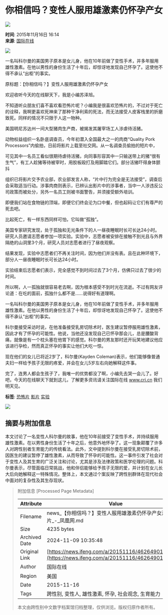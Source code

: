 # 你相信吗？变性人服用雄激素仍怀孕产女

![](https://dolphin.deliver.ifeng.com/c?z=ifeng&la=0&si=2&ci=23&cg=22&c=29&or=232&l=728&bg=728&b=726&u=https://y0.ifengimg.com/34c4a1d78882290c/2012/0528/1x1.gif)

**时间**: 2015年11月16日 16:14  
**来源**: [国际在线](http://gb.cri.cn/42071/2015/11/16/8251s5167846.htm)

![](http://h2.ifengimg.com/0f56ee67a4c375c2/2013/1106/indeccode.png)

一名叫科尔曼的美国男子原本是女儿身，他在10年前做了变性手术，并多年服用雄性激素。在他以男性的身份生活了十年后，却惊讶地发现自己怀孕了。这使他不得不承认“出柜”的事实。

原标题：【你相信吗？】变性人服用雄激素仍怀孕产女

欢迎收听今天的在线聊天下，我是小编苏泽旭。

不知道听众朋友们喜不喜欢看恐怖片呢？小编我是很喜欢恐怖片的，不过对于死亡的诠释，我啊更喜欢死神来了那种干净利索的死法，而无法接受人皮客栈里的折磨致死。同样的情况不只限于人这一物种。

美国明尼苏达州一间大型猪肉生产商，被揭发其屠宰场工人涉虐待活猪。

动物权益组织一名卧底调查员，今年初潜入全国最大之一的肉商“Quality Pork Processors”内偷拍，日前将影片上载至社交网。从一名调查员偷拍的短片中，

可见其中一名员工看似很期待虐待活猪，向同事形容其中一只输送带上的猪“很有生气”，有工人趁猪等待被宰时，用胶板殴打及用脚踏它们。部分活猪吓得身体颤抖

组织已将影片交予农业部，农业部发言人称，“片中行为完全是无法接受”，调查后会采取适当行动。涉事肉商则表示，已辨认出影片中的涉事者，当中一人涉违反公司政策而被处分，另外一名员工则被书面警告，并须接受额外培训。

即便我们站在食物链的顶端，即便它们终会沦为口中餐，但也起码让它们有尊严的死去吧。

比起死亡，有一样东西同样可怕，它叫做“孤独”。

美国专家研究发现，处于孤独和无光条件下的人一昼夜睡眠时长可长达24小时。研究人员邀请志愿者参加一项实验。实验中，志愿者被安排在接触不到光且与外界隔绝的山洞里3个月，研究人员对志愿者进行了昼夜观察。

结果发现，实验中志愿者们不再关注时间，因为他们并没有表。且在此种环境下，部分人一昼夜睡眠时长可长达24小时。

实验结束后志愿者们表示，完全感觉不到时间过去了3个月，仿佛只过去了很少的时间。

所以啊，人一孤独就很容易老去啊，因为根本感受不到时光在流逝。不过有网友评论道：在吃的面前，孤独什么都不是……说得好有道理啊。

一名叫科尔曼的美国男子原本是女儿身，他在10年前做了变性手术，并多年服用雄性激素。在他以男性的身份生活了十年后，却惊讶地发现自己怀孕了。这使他不得不承认“出柜”的事实。

科尔曼接受采访时说，在他准备接受乳房切除术时，医生建议暂停服用雄性激素，因此才有了怀孕的可能性。他说，当他还没发现自己已怀孕那会儿，总是腰酸背痛，就像是有一个枕头塞在他胃下的感觉。科尔曼的男友那时还开玩笑地建议他应该进行孕检，然而真正怀孕的事实让他们大吃一惊。

现在他们的女儿已将近2岁了，科尔曼(Kayden Coleman)表示，他们能够像普通夫妇一样给予孩子无限的疼爱，并会在女儿5岁左右向她解释这件事。

完了，连男人都会生孩子了，我唯一的优势都没了啊，小编先去哭一会儿了。好吧，今天的在线聊天下就到这儿，了解更多资讯请关注国际在线 www.cri.cn 我们明天见。

**标签**: [恐怖片](http://search.ifeng.com/sofeng/search.action?c=1&q=%E6%81%90%E6%80%96%E7%89%87) [影片](http://search.ifeng.com/sofeng/search.action?c=1&q=%E5%BD%B1%E7%89%87) [实验](http://search.ifeng.com/sofeng/search.action?c=1&q=%E5%AE%9E%E9%AA%8C)

![](http://h2.ifengimg.com/0f56ee67a4c375c2/2013/1106/indeccode.png)

## 摘要与附加信息

<!-- tcd_abstract -->
本文讨论了一名变性人科尔曼的故事，他在10年前接受了变性手术，并持续服用雄性激素。在以男性身份生活了十年之后，他意外地怀孕了。这一现象颠覆了许多人对跨性别者生育能力的传统看法。此外，文中提到科尔曼在接受乳房切除术前，因医生的建议暂停了雄性激素，从而导致了怀孕的可能性。这一事件引发了社会对于变性人及其生育的广泛关注和讨论，尤其是涉及法律政策和医学伦理的问题。科尔曼表示，尽管面临日常挑战，他和伴侣能够给予孩子无限的爱，并计划在女儿长大后向她解释这一特殊情况。整体上，本文通过个案反映了跨性别群体在现代社会中面对的复杂性及其生存现状。
<!-- tcd_abstract_end -->

> 附加信息 [Processed Page Metadata]
>
> | Attribute       | Value                                  |
> |-----------------|----------------------------------------|
> | Filename        | news_【你相信吗？】变性人服用雄激素仍怀孕产女恐怖片影片_-_凤凰网.md                             |
> | Size            | 4235 bytes                           |
> | Archived Date   | 2024-11-09 10:35:48                             |
> | Original Link   | [https://news.ifeng.com/a/20151116/46264901_0.shtml](https://news.ifeng.com/a/20151116/46264901_0.shtml)                       |
> | Author          | 国际在线                               |
> | Region          | 美国                               |
> | Date            | 2015-11-16                                 |
> | Tags            | 跨性别, 变性人, 雄性激素, 怀孕, 社会观念, 生育能力                                 |
>
> 本文由跨性别中文数字档案馆归档整理，仅供浏览。版权归原作者所有。
>